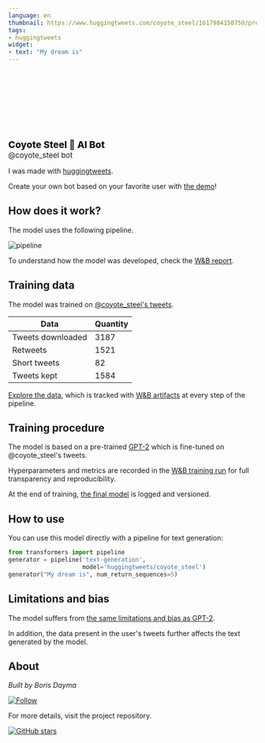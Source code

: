 ```yaml
---
language: en
thumbnail: https://www.huggingtweets.com/coyote_steel/1617984150750/predictions.png
tags:
- huggingtweets
widget:
- text: "My dream is"
---
```


<div>
<div style="width: 132px; height:132px; border-radius: 50%; background-size: cover; background-image: url('https://pbs.twimg.com/profile_images/2263645733/Magpievatar_400x400.gif')">
</div>
<div style="margin-top: 8px; font-size: 19px; font-weight: 800">Coyote Steel 🤖 AI Bot </div>
<div style="font-size: 15px">@coyote_steel bot</div>
</div>

I was made with [huggingtweets](https://github.com/borisdayma/huggingtweets).

Create your own bot based on your favorite user with [the demo](https://colab.research.google.com/github/borisdayma/huggingtweets/blob/master/huggingtweets-demo.ipynb)!

## How does it work?

The model uses the following pipeline.

![pipeline](https://github.com/borisdayma/huggingtweets/blob/master/img/pipeline.png?raw=true)

To understand how the model was developed, check the [W&B report](https://wandb.ai/wandb/huggingtweets/reports/HuggingTweets-Train-a-Model-to-Generate-Tweets--VmlldzoxMTY5MjI).

## Training data

The model was trained on [@coyote_steel's tweets](https://twitter.com/coyote_steel).

| Data | Quantity |
| --- | --- |
| Tweets downloaded | 3187 |
| Retweets | 1521 |
| Short tweets | 82 |
| Tweets kept | 1584 |

[Explore the data](https://wandb.ai/wandb/huggingtweets/runs/1jdp64ya/artifacts), which is tracked with [W&B artifacts](https://docs.wandb.com/artifacts) at every step of the pipeline.

## Training procedure

The model is based on a pre-trained [GPT-2](https://huggingface.co/gpt2) which is fine-tuned on @coyote_steel's tweets.

Hyperparameters and metrics are recorded in the [W&B training run](https://wandb.ai/wandb/huggingtweets/runs/3gm5qc03) for full transparency and reproducibility.

At the end of training, [the final model](https://wandb.ai/wandb/huggingtweets/runs/3gm5qc03/artifacts) is logged and versioned.

## How to use

You can use this model directly with a pipeline for text generation:

```python
from transformers import pipeline
generator = pipeline('text-generation',
                     model='huggingtweets/coyote_steel')
generator("My dream is", num_return_sequences=5)
```

## Limitations and bias

The model suffers from [the same limitations and bias as GPT-2](https://huggingface.co/gpt2#limitations-and-bias).

In addition, the data present in the user's tweets further affects the text generated by the model.

## About

*Built by Boris Dayma*

[![Follow](https://img.shields.io/twitter/follow/borisdayma?style=social)](https://twitter.com/intent/follow?screen_name=borisdayma)

For more details, visit the project repository.

[![GitHub stars](https://img.shields.io/github/stars/borisdayma/huggingtweets?style=social)](https://github.com/borisdayma/huggingtweets)
